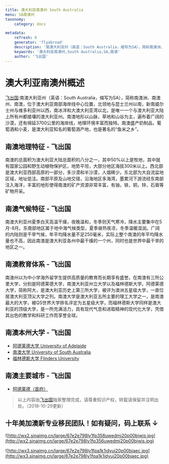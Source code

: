 ```yaml
---
title: 澳大利亚南澳州 South Australia
menu: SA南澳州
taxonomy:
    category: docs

metadata:
    refresh: 0
    generator: 'flyabroad'
    description: '南澳大利亚州（英语：South Australia，缩写为SA），简称南澳洲、南澳州、南澳，位于澳大利亚南部海岸线中心位置，北领地与昆士兰州以南，新南威尔士州与维多利亚州以西，南冰洋和大澳大利亚湾以北，是唯一一个与澳大利亚大陆上所有州都接壤的澳大利亚州。南澳地形以山脉，草地和山谷为主，遍布着广阔的沙漠，还有绵延3700公里的海岸线，地理环境丰富而独特。南澳盛产奶制品，葡萄酒和小麦，是澳大利亚知名的葡萄酒产地，也是著名的“鱼米之乡”。'
    keywords: '澳大利亚南澳州,South Australia,SA,南澳'
    author: '飞出国'
---
```


# 澳大利亚南澳州概述

[飞出国](/home):南澳大利亚州（英语：South Australia，缩写为SA），简称南澳洲、南澳州、南澳，位于澳大利亚南部海岸线中心位置，北领地与昆士兰州以南，新南威尔士州与维多利亚州以西，南冰洋和大澳大利亚湾以北，是唯一一个与澳大利亚大陆上所有州都接壤的澳大利亚州。南澳地形以山脉，草地和山谷为主，遍布着广阔的沙漠，还有绵延3700公里的海岸线，地理环境丰富而独特。南澳盛产奶制品，葡萄酒和小麦，是澳大利亚知名的葡萄酒产地，也是著名的“鱼米之乡”。

## 南澳地理特征 - 飞出国

南澳的总面积为澳大利亚大陆总面积的八分之一，其中50%以上是牧地，其中就有国家公园和野生动植物保护区，地势平坦，大部分地区海拔300米以上。西北部是澳大利亚西部高原的一部分，多沙漠和半沙漠，人烟稀少。东北部为大自流盆地区域，地址低洼。南部平原及山地交错，沿海地区多海湾，墨累河下游流经东南部注入海洋，丰富的地形使得南澳的矿产资源非常丰富，有铀，铁，铜，锌，石膏等矿物开采。

## 南澳气候特征 - 飞出国

南澳大利亚州夏季白天高温干燥，夜晚温和，冬季则天气寒冷，降水主要集中在5月-8月。东南部地区属于地中海气候类型，夏季昼热夜凉，冬季温暖湿润。广阔的内陆则是干旱气候，年平均降水量不足250毫米，实际上整个南澳的年平均降水量也不高，因此南澳是澳大利亚各州中最干燥的一个州，同时也是世界中最干旱的地区之一。

## 南澳教育体系 - 飞出国

南澳州以为中小学海外留学生提供高质量的教育而长期享有盛誉。在南澳有三所公里大学，分别是阿德莱德大学，南澳大利亚州立大学以及福林德斯大学。阿德莱德大学，简称阿大，是澳大利亚历史上第三所大学，被评为澳洲五星级大学，一直位居澳大利亚顶尖大学之列。南澳大学是澳大利亚五所主要的理工大学之一，是南澳最大的大学，被QS世界大学排名评定为五星级大学，而福林德斯大学同样是澳大利亚的顶级大学，是一所充满活力，具有现代气息和进取精神的现代化大学，凭借其出色的教学和科研工作而享誉全球。

## 南澳本州大学 - 飞出国

* [阿德莱德大学 University of Adelaide ](uoa)
* [南澳大学 University of South Australia](usa)
* [福林德斯大学 Flinders University](fu) 

## 南澳主要城市 - 飞出国

- [阿德莱德（首府）](adelaide)

> 以上内容由[飞出国](http://www.flyabroad.hk/)独家整理完成，请尊重知识产权，转载请保留并注明出处。（2018-10-29更新）

## 十年美加澳新专业移民团队！如有疑问，码上联系 ↓ ##

![http://wx2.sinaimg.cn/large/67e2e798ly1fp356uwedmj20p00bjwis.jpg](http://wx2.sinaimg.cn/large/67e2e798ly1fp356uwedmj20p00bjwis.jpg)

![http://wx3.sinaimg.cn/large/67e2e798ly1fpa1k1idyuj20p00bjaec.jpg](http://wx3.sinaimg.cn/large/67e2e798ly1fpa1k1idyuj20p00bjaec.jpg)

[MLTSSL]:/au/occupations-lists/MLTSSL
[STSOL]:/au/occupations-lists/STSOL
[189]:/au/skilled/189
[MLTSSL]:/au/occupations-lists/MLTSSL
[190]:/au/skilled/190
[STSOL]:/au/occupations-lists/STSOL
[489]:/au/skilled/489
[EOI]:/au/skilledselect/EOI